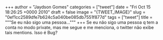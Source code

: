 
+++
author = "Jaydson Gomes"
categories = ["tweet"]
date = "Fri Oct 15 18:26:25 +0000 2010"
draft = false
image = "{TWEET_IMAGE}"
slug = "0ef1cc2589dfe7b624c5a040be085db7551f877d"
tags = ["tweet"]
title = """Se eu não sigo uma pessoa..."""
+++
Se eu não sigo uma pessoa q tem a conta no modo private, mas me segue e me menciona, o twitter não exibe tais mentions. Isso é Bug?
